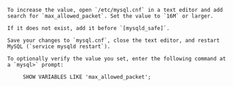 	To increase the value, open `/etc/mysql.cnf` in a text editor and add search for `max_allowed_packet`. Set the value to `16M` or larger.

	If it does not exist, add it before `[mysqld_safe]`.

	Save your changes to `mysql.cnf`, close the text editor, and restart MySQL (`service mysqld restart`).

	To optionally verify the value you set, enter the following command at a `mysql>` prompt:

		 SHOW VARIABLES LIKE 'max_allowed_packet';
